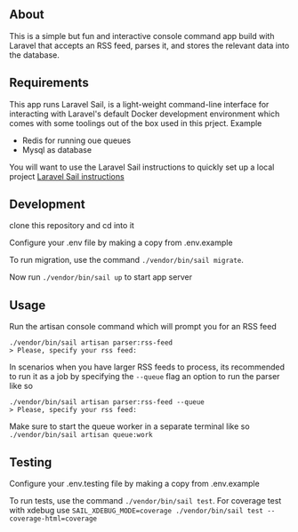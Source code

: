## About 

This is a simple but fun and interactive console command app build with Laravel that accepts an RSS feed, parses it, and stores the relevant data into the database.

## Requirements

This app runs Laravel Sail, is a light-weight command-line interface for interacting with Laravel's default Docker development environment which comes with some toolings out of the box used in this prject. Example

- Redis for running oue queues
- Mysql as database

You will want to use the Laravel Sail instructions to quickly set up a local project [Laravel Sail instructions](https://laravel.com/docs/8.x/installation#getting-started-on-macos)

## Development
clone this repository and cd into it

Configure your .env file by making a copy from .env.example

To run migration, use the command `./vendor/bin/sail migrate`.

Now run `./vendor/bin/sail up` to start app server 

## Usage

Run the artisan console command which will prompt you for an RSS feed

`./vendor/bin/sail artisan parser:rss-feed` <br />
`> Please, specify your rss feed:`

In scenarios when you have larger RSS feeds to process, its recommended to run it as a job by specifying the `--queue` flag an option to run the parser like so

`./vendor/bin/sail artisan parser:rss-feed --queue` <br />
`> Please, specify your rss feed:`

Make sure to start the queue worker in a separate terminal like so
`./vendor/bin/sail artisan queue:work` <br />

## Testing
Configure your .env.testing file by making a copy from .env.example

To run tests, use the command `./vendor/bin/sail test`. 
For coverage test with xdebug use `SAIL_XDEBUG_MODE=coverage ./vendor/bin/sail test --coverage-html=coverage`
